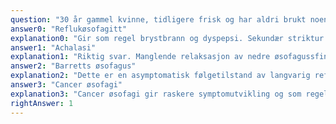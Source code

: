 ```yaml
---
question: "30 år gammel kvinne, tidligere frisk og har aldri brukt noen form for legemidler. I de siste to år har hun hatt problemer med å svelge. Både mat og væske har en tendens til å komme opp igjen ufordøyd 30-60 minutter etter måltider. Hun har gått noe ned i vekt, men føler seg ellers frisk. Hvilken diagnose er mest sannsynlig?"
answer0: "Reflukøsofagitt"
explanation0: "Gir som regel brystbrann og dyspepsi. Sekundær striktur KAN gi svelgbesvær, men sjelden som eneste symptom og sjelden med regurgitasjon."
answer1: "Achalasi"
explanation1: "Riktig svar. Manglende relaksasjon av nedre øsofagussfinkter gir opphopning av mat og væske i øsofagus som etterhvert dilateres og kan føre til regurgitasjon av ufordøyd mat."
answer2: "Barretts øsofagus"
explanation2: "Dette er en asymptomatisk følgetilstand av langvarig refluksøsofagitt."
answer3: "Cancer øsofagi"
explanation3: "Cancer øsofagi gir raskere symptomutvikling og som regel almensymptomer og ofte smerter, sykehistorie over flere år passer ikke."
rightAnswer: 1
---
```

